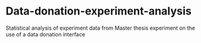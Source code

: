 # Data-donation-experiment-analysis
 Statistical analysis of experiment data from Master thesis experiment on the use of a data donation interface
